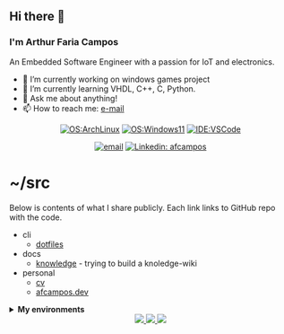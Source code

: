 ## Hi there 👋

### I'm Arthur Faria Campos

An Embedded Software Engineer with a passion for IoT and electronics.

- 🔭 I’m currently working on windows games project
- 🌱 I’m currently learning VHDL, C++, C, Python.
- 💬 Ask me about anything!
- 📫 How to reach me: [e-mail](mailto:afcampos.dev@gmail.com)

<div align="center">
  
  [![OS:ArchLinux](https://img.shields.io/badge/OS-ArchLinux-blue?style=flat-square&logo=arch-linux)](https://archlinux.org)
  [![OS:Windows11](https://img.shields.io/badge/OS-Windows11-blue?style=flat-square&logo=microsoft)](https://www.microsoft.com)
  [![IDE:VSCode](https://img.shields.io/badge/IDE-VSCode-blue?style=flat-square&logo=visualstudiocode)](https://code.visualstudio.com/)

  [![email](https://img.shields.io/badge/Email-afcampos.dev@gmail.com-red?style=flat-square&logo=gmail)](mailto:afcampos.dev@gmail.com)
  [![Linkedin: afcampos](https://img.shields.io/badge/-afcampos-blue?style=flat-square&logo=Linkedin&logoColor=white&link=https://www.linkedin.com/in/afcampos/)](https://www.linkedin.com/in/afcampos/)

</div>

# ~/src

Below is contents of what I share publicly. Each link links to GitHub repo with the code.

- cli
  - [dotfiles](https://github.com/Afcam/dotfiles)
- docs
  - [knowledge](https://github.com/Afcam/knowledge) - trying to build a knoledge-wiki
- personal
  - [cv](https://github.com/Afcam/cv)
  - [afcampos.dev](https://github.com/Afcam/afcampos.dev)

<details>
    <summary><strong>My environments</strong></summary>
    <details>
      <summary><strong>Asus ROG Zephyrus G14</strong></summary>
      <ul>
        <li>CPU: AMD Ryzen 7 6800HS</li>
        <li>GPU: AMD Radeon RX 6700S</li>
        <li>RAM: 16GB (DDR5-4800)</li>
        <li>SSD: 512GB (NVMe)</li>
        <li>OS1: Windows 11</li>
        <li>OS2: Arch Linux</li>
      </ul>
    </details>
</details>

<div align="center">
  <a href="https://github.com/vn7n24fzkq/github-profile-summary-cards">
    <img src="https://github-profile-summary-cards.vercel.app/api/cards/profile-details?username=Afcam&theme=github" />
  </a>
  <a href="https://github.com/vn7n24fzkq/github-profile-summary-cards">
    <img src="https://github-profile-summary-cards.vercel.app/api/cards/stats?username=Afcam&theme=github" />
  </a>
  <a href="https://github.com/vn7n24fzkq/github-profile-summary-cards">
    <img src="https://github-profile-summary-cards.vercel.app/api/cards/repos-per-language?username=Afcam&theme=github" />
  </a>
</div>



